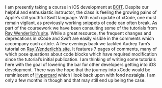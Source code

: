 I am presently taking a course in iOS development at [BCIT](http://www.bcit.ca). Despite our helpful and enthusiastic instructor, the class is feeling the growing pains of Apple’s still youthful Swift language. With each update of xCode, one must remain vigilant, as previously working snippets of code can often break. As part of the coursework we have been consulting some of the tutorials from [Ray Wenderlich’s site](http://www.raywenderlich.com). While a great resource, the frequent changes and deprecations in xCode and Swift are easily visible in the comments which accompany each article. A few evenings back we tackled Audrey Tam’s tutorial on [Ray Wenderlich’s site](http://www.raywenderlich.com/90971/introduction-mapkit-swift-tutorial). It features 7 pages of comments, many of which pose questions about code blocks which have required modification since the tutorial’s initial publication. I am thinking of writing some tutorials here with the goal of lowering the bar for other developers getting into iOS development. There was the hope that the journey into xCode would be reminiscent of [Hypercard](https://en.wikipedia.org/wiki/HyperCard) which I look back upon with fond nostalgia. I am only a few months in though and that may still end up being the case.
